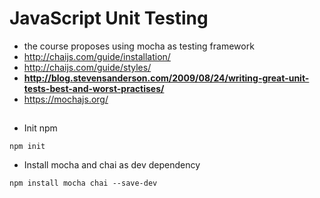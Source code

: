 # JavaScript Unit Testing

  - the course proposes using mocha as testing framework
  - http://chaijs.com/guide/installation/
  - http://chaijs.com/guide/styles/
  - **http://blog.stevensanderson.com/2009/08/24/writing-great-unit-tests-best-and-worst-practises/**
  - https://mochajs.org/

## 
  - Init npm
  ```
  npm init
  ```
  - Install mocha and chai as dev dependency
  ```
  npm install mocha chai --save-dev
  ```

